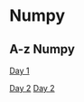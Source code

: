 # Numpy
## A-z Numpy

[Day 1](https://github.com/Shailejaa/Numpy/blob/main/Day%201%20Numpy.pptx) 


[Day 2](https://github.com/Shailejaa/Numpy/blob/main/Day%202)
[Day 2](https://github.com/Shailejaa/Numpy/blob/main/Numpy%20Day%202.ipynb)


